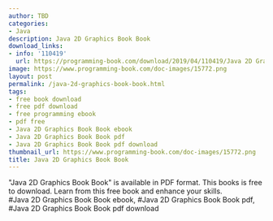 ```yaml
---
author: TBD
categories:
- Java
description: Java 2D Graphics Book Book
download_links:
- info: '110419'
  url: https://programming-book.com/download/2019/04/110419/Java 2D Graphics Book.pdf
image: https://www.programming-book.com/doc-images/15772.png
layout: post
permalink: /java-2d-graphics-book-book.html
tags:
- free book download
- free pdf download
- free programming ebook
- pdf free
- Java 2D Graphics Book Book ebook
- Java 2D Graphics Book Book pdf
- Java 2D Graphics Book Book pdf download
thumbnail_url: https://www.programming-book.com/doc-images/15772.png
title: Java 2D Graphics Book Book
---
```


 
<div class="item-desc text-justify">
  "Java 2D Graphics Book Book" is available in PDF format. This books is free to download. Learn from this free book and enhance your skills.
  <br>
  #Java 2D Graphics Book Book ebook, #Java 2D Graphics Book Book pdf, #Java 2D Graphics Book Book pdf download
</div>